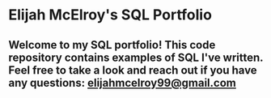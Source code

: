 # Elijah McElroy's SQL Portfolio

## Welcome to my SQL portfolio! This code repository contains examples of SQL I've written. Feel free to take a look and reach out if you have any questions: elijahmcelroy99@gmail.com
